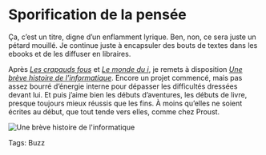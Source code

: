 # Sporification de la pensée

Ça, c’est un titre, digne d’un enflamment lyrique. Ben, non, ce sera juste un pétard mouillé. Je continue juste à encapsuler des bouts de textes dans les ebooks et de les diffuser en libraires.

Après [*Les crapauds fous*](http://blog.tcrouzet.com/les-crapauds-fous/) et [*Le monde du i*](http://blog.tcrouzet.com/le-monde-de-i/), je remets à disposition [*Une brève histoire de l’informatique*](http://blog.tcrouzet.com/une-breve-histoire-de-linformatique/). Encore un projet commencé, mais pas assez bourré d’énergie interne pour dépasser les difficultés dressées devant lui. Et puis j’aime bien les débuts d’aventures, les débuts de livre, presque toujours mieux réussis que les fins. À moins qu’elles ne soient écrites au début, que tout tende vers elles, comme chez Proust.

![Une brève histoire de l'informatique](http://blog.tcrouzet.comhttps://tcrouzet.com/images_tc/2014/01/couv-500x666.jpg)



Tags: Buzz